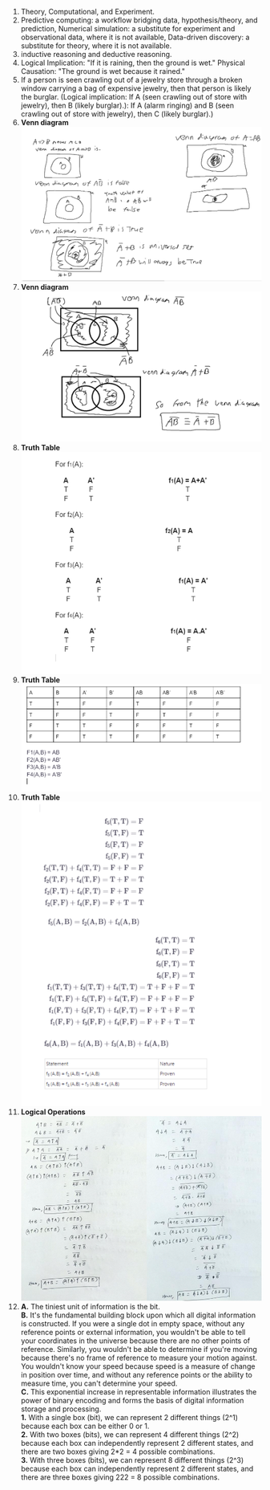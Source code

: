 1. Theory, Computational, and Experiment.  
2. Predictive computing: a workflow bridging data, hypothesis/theory, and prediction, Numerical simulation: a substitute for experiment and observational data, where it is not available, Data-driven discovery: a substitute for theory, where it is not available.  
3. inductive reasoning and deductive reasoning.  
4. Logical Implication: "If it is raining, then the ground is wet." Physical Causation: "The ground is wet because it rained."  
5. If a person is seen crawling out of a jewelry store through a broken window carrying a bag of expensive jewelry, then that person is likely the burglar. (Logical implication: If A (seen crawling out of store with jewelry), then B (likely burglar).): If A (alarm ringing) and B (seen crawling out of store with jewelry), then C (likely burglar).)  
6. **Venn diagram** ![Venn diagram](question6diagram.png)  
7. **Venn diagram** ![Venn diagram](question7diagram.png)  
8. **Truth Table** ![Truth table](question8truthtable.png)  
9. **Truth Table** ![Truth table](question9truthtable.png)  
10. **Truth Table** ![Truth table](question10truthtable.png)  
11. **Logical Operations** ![Logical operations](question11fundamentallogical.png)
12. **A.**  The tiniest unit of information is the bit.  
**B.**  It's the fundamental building block upon which all digital information is constructed. If you were a single dot in empty space, without any reference points or external information, you wouldn't be able to tell your coordinates in the universe because there are no other points of reference. Similarly, you wouldn't be able to determine if you're moving because there's no frame of reference to measure your motion against. You wouldn't know your speed because speed is a measure of change in position over time, and without any reference points or the ability to measure time, you can't determine your speed.  
**C.**  This exponential increase in representable information illustrates the power of binary encoding and forms the basis of digital information storage and processing.  
**1.**  With a single box (bit), we can represent 2 different things (2^1) because each box can be either 0 or 1.  
**2.**  With two boxes (bits), we can represent 4 different things (2^2) because each box can independently represent 2 different states, and there are two boxes giving 2*2 = 4 possible combinations.  
**3.**  With three boxes (bits), we can represent 8 different things (2^3) because each box can independently represent 2 different states, and there are three boxes giving 222 = 8 possible combinations.  
